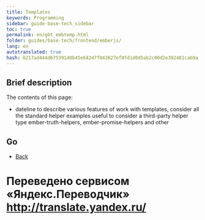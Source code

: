 ```yaml
--- 
title: Templates 
keywords: Programming 
sidebar: guide-base-tech_sidebar 
toc: true 
permalink: en/gbt_embtemp.html 
folder: guides/base-tech/frontend/emberjs/ 
lang: en 
autotranslated: true 
hash: 6217ad444d67539140b45e64247f043627ef8fd1d0d5ab2c00d2e392481cab9a 
--- 
```


## Brief description 

The contents of this page: 

* dateline to describe various features of work with templates, consider all the standard helper examples useful to consider a third-party helper type ember-truth-helpers, ember-promise-helpers and other 

## Go 

* [Back](gbt_emberjs.html)


 # Переведено сервисом «Яндекс.Переводчик» http://translate.yandex.ru/